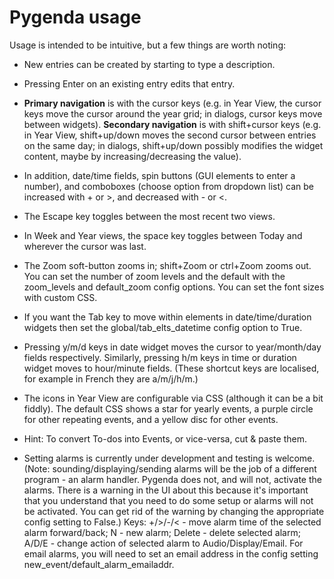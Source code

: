 Pygenda usage
=============
Usage is intended to be intuitive, but a few things are worth noting:

* New entries can be created by starting to type a description.

* Pressing Enter on an existing entry edits that entry.

* **Primary navigation** is with the cursor keys (e.g. in Year View, the
  cursor keys move the cursor around the year grid; in dialogs, cursor
  keys move between widgets).
  **Secondary navigation** is with shift+cursor keys (e.g. in Year View,
  shift+up/down moves the second cursor between entries on the same
  day; in dialogs, shift+up/down possibly modifies the widget content,
  maybe by increasing/decreasing the value).

* In addition, date/time fields, spin buttons (GUI elements to enter a
  number), and comboboxes (choose option from dropdown list) can be
  increased with + or >, and decreased with - or <.

* The Escape key toggles between the most recent two views.

* In Week and Year views, the space key toggles between Today and
  wherever the cursor was last.

* The Zoom soft-button zooms in; shift+Zoom or ctrl+Zoom zooms out. You can
  set the number of zoom levels and the default with the zoom_levels and
  default_zoom config options. You can set the font sizes with custom CSS.

* If you want the Tab key to move within elements in date/time/duration
  widgets then set the global/tab_elts_datetime config option to True.

* Pressing y/m/d keys in date widget moves the cursor to year/month/day
  fields respectively. Similarly, pressing h/m keys in time or duration
  widget moves to hour/minute fields. (These shortcut keys are localised,
  for example in French they are a/m/j/h/m.)

* The icons in Year View are configurable via CSS (although it can be
  a bit fiddly). The default CSS shows a star for yearly events, a
  purple circle for other repeating events, and a yellow disc for other
  events.

* Hint: To convert To-dos into Events, or vice-versa, cut & paste them.

* Setting alarms is currently under development and testing is welcome.
  (Note: sounding/displaying/sending alarms will be the job of a
  different program - an alarm handler. Pygenda does not, and will not,
  activate the alarms. There is a warning in the UI about this because
  it's important that you understand that you need to do some setup or
  alarms will not be activated. You can get rid of the warning by
  changing the appropriate config setting to False.)
  Keys: +/>/-/< - move alarm time of the selected alarm forward/back;
  N - new alarm; Delete - delete selected alarm; A/D/E - change action
  of selected alarm to Audio/Display/Email. For email alarms, you will
  need to set an email address in the config setting new_event/default_alarm_emailaddr.
